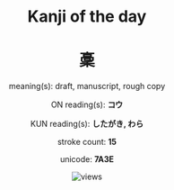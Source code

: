 <h1 align="center">Kanji of the day</h1>

<h1 align="center">稾</h1>

<p align="center">meaning(s): draft, manuscript, rough copy</p>

<p align="center">ON reading(s): <b>コウ</b></p>

<p align="center">KUN reading(s): <b>したがき, わら</b></p>

<p align="center">stroke count: <b>15</b></p>

<p align="center">unicode: <b>7A3E</b></p>

<p align="center"><img src="https://komarev.com/ghpvc/?username=tristanwagner-kanjioftheday&label=Views&color=0e75b6&style=flat" alt="views"/></p>

